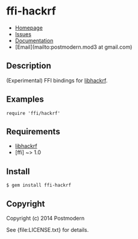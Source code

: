 # ffi-hackrf

* [Homepage](https://github.com/sophsec/ffi-hackrf#readme)
* [Issues](https://github.com/sophsec/ffi-hackrf/issues)
* [Documentation](http://rubydoc.info/gems/ffi-hackrf/frames)
* [Email](mailto:postmodern.mod3 at gmail.com)

## Description

(Experimental) FFI bindings for [libhackrf].

## Examples

    require 'ffi/hackrf'

## Requirements

* [libhackrf]
* [ffi] ~> 1.0

## Install

    $ gem install ffi-hackrf

## Copyright

Copyright (c) 2014 Postmodern

See {file:LICENSE.txt} for details.

[libhackrf]: https://github.com/mossmann/hackrf/tree/master/host/libhackrf
